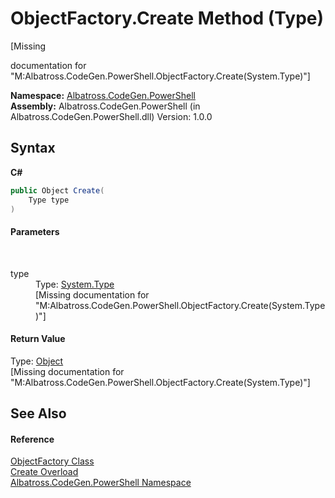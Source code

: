 # ObjectFactory.Create Method (Type)
 

\[Missing <summary> documentation for "M:Albatross.CodeGen.PowerShell.ObjectFactory.Create(System.Type)"\]

**Namespace:**&nbsp;<a href="2d65aacd-c98f-bceb-356d-e6ad958655fd">Albatross.CodeGen.PowerShell</a><br />**Assembly:**&nbsp;Albatross.CodeGen.PowerShell (in Albatross.CodeGen.PowerShell.dll) Version: 1.0.0

## Syntax

**C#**<br />
``` C#
public Object Create(
	Type type
)
```


#### Parameters
&nbsp;<dl><dt>type</dt><dd>Type: <a href="http://msdn2.microsoft.com/en-us/library/42892f65" target="_blank">System.Type</a><br />\[Missing <param name="type"/> documentation for "M:Albatross.CodeGen.PowerShell.ObjectFactory.Create(System.Type)"\]</dd></dl>

#### Return Value
Type: <a href="http://msdn2.microsoft.com/en-us/library/e5kfa45b" target="_blank">Object</a><br />\[Missing <returns> documentation for "M:Albatross.CodeGen.PowerShell.ObjectFactory.Create(System.Type)"\]

## See Also


#### Reference
<a href="4384bc2b-a29b-5fd3-0436-055df004f67d">ObjectFactory Class</a><br /><a href="e7217c87-df7a-2c41-dd6b-5891ef0ad9d8">Create Overload</a><br /><a href="2d65aacd-c98f-bceb-356d-e6ad958655fd">Albatross.CodeGen.PowerShell Namespace</a><br />